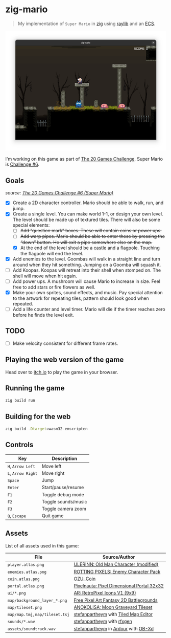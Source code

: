 # zig-mario

> My implementation of `Super Mario` in [zig](https://ziglang.org/) using [raylib](https://github.com/Not-Nik/raylib-zig) and an [ECS](https://github.com/prime31/zig-ecs).

![Screenshot](./screenshot.png)

I'm working on this game as part of [The 20 Games Challenge](https://20_games_challenge.gitlab.io/). Super Mario is [Challenge #6](https://20_games_challenge.gitlab.io/challenge/#6).

## Goals

_source: [The 20 Games Challenge #6 (Super Mario)](https://20_games_challenge.gitlab.io/challenge/#6)_

- [x] Create a 2D character controller. Mario should be able to walk, run, and jump.
- [x] Create a single level. You can make world 1-1, or design your own level. The level should be made up of textured tiles. There will also be some special elements:
  - [ ] ~~Add “question mark” boxes. These will contain coins or power ups.~~
  - [ ] ~~Add warp pipes. Mario should be able to enter these by pressing the “down” button. He will exit a pipe somewhere else on the map.~~
  - [x] At the end of the level should be a castle and a flagpole. Touching the flagpole will end the level.
- [x] Add enemies to the level. Goombas will walk in a straight line and turn around when they hit something. Jumping on a Goomba will squash it.
- [ ] Add Koopas. Koopas will retreat into their shell when stomped on. The shell will move when hit again.
- [ ] Add power ups. A mushroom will cause Mario to increase in size. Feel free to add stars or fire flowers as well.
- [x] Make your own sprites, sound effects, and music. Pay special attention to the artwork for repeating tiles, pattern should look good when repeated.
- [ ] Add a life counter and level timer. Mario will die if the timer reaches zero before he finds the level exit.

## TODO

- [ ] Make velocity consistent for different frame rates.

## Playing the web version of the game

Head over to [itch.io](https://steflo.itch.io/zig-mario) to play the game in your browser.

## Running the game

```sh
zig build run
```

## Building for the web

```sh
zig build -Dtarget=wasm32-emscripten
```

## Controls

| Key                | Description         |
| ------------------ | ------------------- |
| `H`, `Arrow Left`  | Move left           |
| `L`, `Arrow Right` | Move right          |
| `Space`            | Jump                |
| `Enter`            | Start/pause/resume  |
| `F1`               | Toggle debug mode   |
| `F2`               | Toggle sounds/music |
| `F3`               | Toggle camera zoom  |
| `Q`, `Escape`      | Quit game           |

## Assets

List of all assets used in this game:

| File                             | Source/Author                                                                                                                     |
| -------------------------------- | --------------------------------------------------------------------------------------------------------------------------------- |
| `player.atlas.png`               | [ULERINN: Old Man Character (modified)](https://ulerinn.itch.io/free-old-man)                                                     |
| `enemies.atlas.png`              | [ROTTING PIXELS: Enemy Character Pack ](https://rottingpixels.itch.io/enemy-characters-pack-free)                                 |
| `coin.atlas.png`                 | [OZU: Coin](https://osmanfrat.itch.io/coin)                                                                                       |
| `portal.atlas.png`               | [Pixelnauta: Pixel Dimensional Portal 32x32](https://pixelnauta.itch.io/pixel-dimensional-portal-32x32)                           |
| `ui/*.png`                       | [AR: RetroPixel Icons V1 (9x9)](https://opengameart.org/content/retropixel-icons-v1-9x9)                                          |
| `map/background_layer_*.png`     | [Free Pixel Art Fantasy 2D Battlegrounds](https://craftpix.net/freebies/free-pixel-art-fantasy-2d-battlegrounds/)                 |
| `map/tileset.png`                | [ANOKOLISA: Moon Graveyard Tileset](https://anokolisa.itch.io/moon-graveyard)                                                     |
| `map/map.tmj`, `map/tileset.tsj` | [stefanpartheym](https://github.com/stefanpartheym) with [Tiled Map Editor](https://www.mapeditor.org/)                           |
| `sounds/*.wav`                   | [stefanpartheym](https://github.com/stefanpartheym) with [rfxgen](https://raylibtech.itch.io/rfxgen)                              |
| `assets/soundtrack.wav`          | [stefanpartheym](https://github.com/stefanpartheym) in [Ardour](https://ardour.org/) with [OB-Xd](https://www.discodsp.com/obxd/) |
